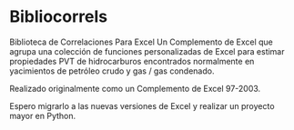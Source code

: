 # Bibliocorrels
Biblioteca de Correlaciones Para Excel
Un Complemento de Excel que agrupa una colección de funciones personalizadas de Excel para estimar propiedades PVT de hidrocarburos encontrados normalmente en yacimientos de petróleo crudo y gas / gas condenado.

Realizado originalmente como un Complemento de Excel 97-2003.

Espero migrarlo a las nuevas versiones de Excel y realizar un proyecto mayor en Python.
